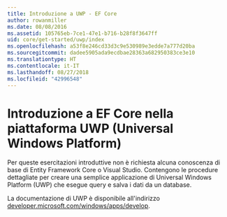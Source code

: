 ```yaml
---
title: Introduzione a UWP - EF Core
author: rowanmiller
ms.date: 08/08/2016
ms.assetid: 105765eb-7ce1-47e1-b716-b28f8f3647ff
uid: core/get-started/uwp/index
ms.openlocfilehash: a53f8e246cd33d3c9e530989e3edde7a777d20ba
ms.sourcegitcommit: dadee5905ada9ecdbae28363a682950383ce3e10
ms.translationtype: HT
ms.contentlocale: it-IT
ms.lasthandoff: 08/27/2018
ms.locfileid: "42996548"
---
```

# <a name="getting-started-with-ef-core-on-universal-windows-platform-uwp"></a>Introduzione a EF Core nella piattaforma UWP (Universal Windows Platform)

Per queste esercitazioni introduttive non è richiesta alcuna conoscenza di base di Entity Framework Core o Visual Studio. Contengono le procedure dettagliate per creare una semplice applicazione di Universal Windows Platform (UWP) che esegue query e salva i dati da un database.

La documentazione di UWP è disponibile all'indirizzo [developer.microsoft.com/windows/apps/develop](https://developer.microsoft.com/windows/apps/develop).
